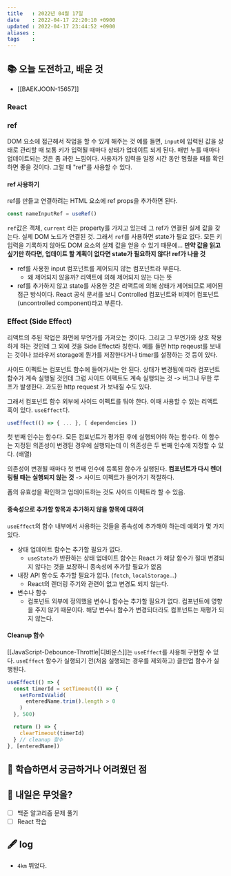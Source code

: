 ```yaml
---
title   : 2022년 04월 17일 
date    : 2022-04-17 22:20:10 +0900
updated : 2022-04-17 23:44:52 +0900
aliases : 
tags    : 
---
```

## 📚 오늘 도전하고, 배운 것

- [[BAEKJOON-15657]]

### React
### ref
DOM 요소에 접근해서 작업을 할 수 있게 해주는 것
예를 들면, `input`에 입력된 값을 상태로 관리할 때 보통 키가 입력될 때마다 상태가 업데이트 되게 된다. 매번 누를 때마다 업데이트되는 것은 좀 과한 느낌이다. 사용자가 입력을 일정 시간 동안 멈췄을 때를 확인하면 좋을 것이다. 그럴 때 "ref"를 사용할 수 있다.

#### ref 사용하기
ref를 만들고 연결하려는 HTML 요소에 ref props을 추가하면 된다.
```javascript
const nameInputRef = useRef()
```

`ref`값은 객체, `current` 라는 property를 가지고 있는데 그 ref가 연결된 실제 값을 갖는다. 실제 DOM 노드가 연결된 것.
그래서 `ref`를 사용하면 state가 필요 없다. 모든 키 입력을 기록하지 않아도 DOM 요소의 실제 값을 얻을 수 있기 때문에...
**만약 값을 읽고 싶기만 하다면, 업데이트 할 계획이 없다면 state가 필요하지 않다! ref가 나을 것**
- ref를 사용한 input 컴포넌트를 제어되지 않는 컴포넌트라 부른다.
	- 왜 제어되지 않을까?  리액트에 의해 제어되지 않는 다는 뜻 
- ref를 추가하지 않고 state를 사용한 것은 리액트에 의해 상태가 제어되므로 제어된 접근 방식이다.
React 공식 문서를 보니 Controlled 컴포넌트와 비제어 컴포넌트(uncontrolled component)라고 부른다.

### Effect (Side Effect)
리액트의 주된 작업은 화면에 무언가를 가져오는 것이다. 그리고 그 무언가와 상호 작용하게 하는 것인데 그 외에 것을 Side Effect라 칭한다. 예를 들면 http reqeust를 보내는 것이나 브라우저 storage에 뭔가를 저장한다거나 timer를 설정하는 것 등이 있다.

사이드 이펙트는 컴포넌트 함수에 들어가서는 안 된다. 상태가 변경됨에 따라 컴포넌트 함수가 계속 실행될 것인데 그럼 사이드 이펙트도 계속 실행되는 것 -> 버그나 무한 루프가 발생한다. 과도한 http request 가 보내질 수도 있다.

그래서 컴포넌트 함수 외부에 사이드 이펙트를 둬야 한다. 이때 사용할 수 있는 리액트 훅이 있다. `useEffect`다.
```javascript
useEffect(() => { ... }, [ dependencies ])
```
첫 번째 인수는 함수다. 모든 컴포넌트가 평가된 후에 실행되어야 하는 함수다. 이 함수는 지정된 의존성이 변경된 경우에 실행되는데 이 의존성은 두 번째 인수에 지정할 수 있다. (배열)

의존성이 변경될 때마다 첫 번째 인수에 등록된 함수가 실행된다. **컴포넌트가 다시 렌더링될 때는 실행되지 않는 것** -> 사이드 이펙트가 들어가기 적절하다.

폼의 유효성을 확인하고 업데이트하는 것도 사이드 이펙트라 할 수 있음.

#### 종속성으로 추가할 항목과 추가하지 않을 항목에 대하여
`useEffect`의 함수 내부에서 사용하는 것들을 종속성에 추가해야 하는데 예외가 몇 가지 있다.
- 상태 업데이트 함수는 추가할 필요가 없다.
	- `useState`가 반환하는 상태 업데이트 함수는 React 가 해당 함수가 절대 변경되지 않다는 것을 보장하니 종속성에 추가할 필요가 없음
- 내장 API 함수도 추가할 필요가 없다. (`fetch`, `localStorage`...)
	- React의 렌더링 주기와 관련이 없고 변경도 되지 않는다.
- 변수나 함수
	- 컴포넌트 외부에 정의했을 변수나 함수는 추가할 필요가 없다. 컴포넌트에 영향을 주지 않기 때문이다. 해당 변수나 함수가 변경되더라도 컴포넌트는 재평가 되지 않는다.

#### Cleanup 함수
[[JavaScript-Debounce-Throttle|디바운스]]는 `useEffect`를 사용해 구현할 수 있다.
`useEffect` 함수가 실행되기 전(처음 실행되는 경우를 제외하고) 클린업 함수가 실행된다.

```javascript
useEffect(() => {
  const timerId = setTimeout(() => {
	setFormIsValid(
	  enteredName.trim().length > 0
	)
  }, 500)

  return () => {
	clearTimeout(timerId)
  } // cleanup 함수
}, [enteredName])
```

## 🤔 학습하면서 궁금하거나 어려웠던 점 

## 🌅 내일은 무엇을?
- [ ] 백준 알고리즘 문제 풀기
- [ ] React 학습

## 🖋 log
- `4km` 뛰었다.
